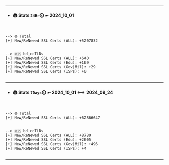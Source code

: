 

---
- #### 🖨️ **Stats** `24Hr`⏲️ ➼ 2024_10_01
```console


--> 🌐 Total
[+] New/ReNewed SSL Certs (ALL): +5207832


--> 🇧🇩 bd_ccTLDs
[+] New/ReNewed SSL Certs (ALL): +640
[+] New/ReNewed SSL Certs (Edu): +169
[+] New/ReNewed SSL Certs (Gov|Mil): +29
[+] New/ReNewed SSL Certs (ISPs): +0


```

---
- #### 🖨️ **Stats** `7Days`⏲️ ➼ 2024_10_01 <--> 2024_09_24
```console


--> 🌐 Total
[+] New/ReNewed SSL Certs (ALL): +62866647


--> 🇧🇩 bd_ccTLDs
[+] New/ReNewed SSL Certs (ALL): +8780
[+] New/ReNewed SSL Certs (Edu): +2605
[+] New/ReNewed SSL Certs (Gov|Mil): +496
[+] New/ReNewed SSL Certs (ISPs): +4


```

---

